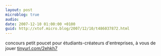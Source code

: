 ```yaml
---
layout: post
microblog: true
audio: 
date: 2007-12-10 01:00:00 +0100
guid: http://xtof.micro.blog/2007/12/10/t486037872.html
---
```

concours petit poucet pour étudiants-créateurs d'entreprises, à vous de jouer [tinyurl.com/2ehkh7](http://tinyurl.com/2ehkh7)
